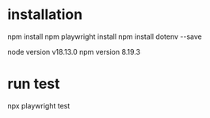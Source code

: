 # installation
npm install
npm playwright install
npm install dotenv --save

node version
v18.13.0
npm version
8.19.3

# run test
npx playwright test